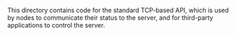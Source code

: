This directory contains code for the standard TCP-based API, which is used by nodes to communicate their status to the server, and for third-party applications to control the server.